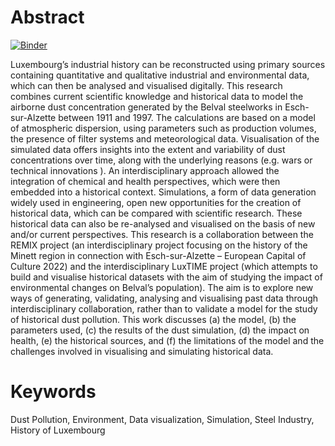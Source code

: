# Abstract

[![Binder](https://mybinder.org/badge_logo.svg)](https://mybinder.org/v2/gh/jdh-observer/ZDFmmD3xv4S7/main?lab=article.ipynb)



Luxembourg’s industrial history can be reconstructed using primary sources containing quantitative and qualitative industrial and environmental data, which can then be analysed and visualised digitally. This research combines current scientific knowledge and historical data to model the airborne dust concentration generated by the Belval steelworks in Esch-sur-Alzette between 1911 and 1997. The calculations are based on a model of atmospheric dispersion, using parameters such as production volumes, the presence of filter systems and meteorological data. Visualisation of the simulated data offers insights into the extent and variability of dust concentrations over time, along with the underlying reasons (e.g. wars or technical innovations ). An interdisciplinary approach allowed the integration of chemical and health perspectives, which were then embedded into a historical context. Simulations, a form of data generation widely used in engineering, open new opportunities for the creation  of historical data, which can be compared with scientific research. These historical data can also be re-analysed and visualised on the basis of new and/or current perspectives.
This research is a collaboration between the REMIX project (an interdisciplinary project focusing on the history of the Minett region in connection with Esch-sur-Alzette – European Capital of Culture 2022) and the interdisciplinary LuxTIME project (which attempts to build and visualise historical datasets with the aim of studying the impact of environmental changes on Belval’s population). The aim is to explore new ways of generating, validating, analysing and visualising past data through interdisciplinary collaboration, rather than to validate a model for the study of historical dust pollution. This work discusses (a) the model, (b) the parameters used, (c) the results of the dust simulation, (d) the impact on health, (e) the historical sources, and (f) the limitations of the model and the challenges involved in visualising and simulating historical data.



# Keywords
Dust Pollution, Environment, Data visualization,  Simulation, Steel Industry, History of Luxembourg
